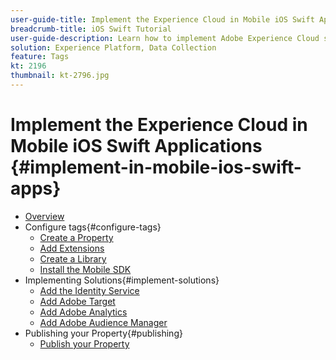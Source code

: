 ```yaml
---
user-guide-title: Implement the Experience Cloud in Mobile iOS Swift Applications
breadcrumb-title: iOS Swift Tutorial
user-guide-description: Learn how to implement Adobe Experience Cloud solutions in mobile iOS Swift apps with tags in Experience Platform.
solution: Experience Platform, Data Collection
feature: Tags
kt: 2196
thumbnail: kt-2796.jpg
---
```


# Implement the Experience Cloud in Mobile iOS Swift Applications {#implement-in-mobile-ios-swift-apps}

+ [Overview](overview.md)
+ Configure tags{#configure-tags}
  + [Create a Property](create-a-property.md)
  + [Add Extensions](add-extensions.md)
  + [Create a Library](create-a-library.md)
  + [Install the Mobile SDK](install-the-mobile-sdk.md)
+ Implementing Solutions{#implement-solutions}
  + [Add the Identity Service](id-service.md)
  + [Add Adobe Target](target.md)
  + [Add Adobe Analytics](analytics.md)
  + [Add Adobe Audience Manager](audience-manager.md)
+ Publishing your Property{#publishing}
  + [Publish your Property](publish.md)
